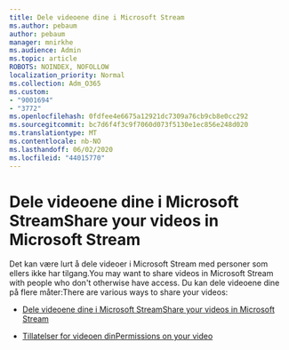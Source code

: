 ```yaml
---
title: Dele videoene dine i Microsoft Stream
ms.author: pebaum
author: pebaum
manager: mnirkhe
ms.audience: Admin
ms.topic: article
ROBOTS: NOINDEX, NOFOLLOW
localization_priority: Normal
ms.collection: Adm_O365
ms.custom:
- "9001694"
- "3772"
ms.openlocfilehash: 0fdfee4e6675a12921dc7309a76cb9cb8e0cc292
ms.sourcegitcommit: bc7d6f4f3c9f7060d073f5130e1ec856e248d020
ms.translationtype: MT
ms.contentlocale: nb-NO
ms.lasthandoff: 06/02/2020
ms.locfileid: "44015770"
---
```

# <a name="share-your-videos-in-microsoft-stream"></a><span data-ttu-id="cf9e2-102">Dele videoene dine i Microsoft Stream</span><span class="sxs-lookup"><span data-stu-id="cf9e2-102">Share your videos in Microsoft Stream</span></span>

<span data-ttu-id="cf9e2-103">Det kan være lurt å dele videoer i Microsoft Stream med personer som ellers ikke har tilgang.</span><span class="sxs-lookup"><span data-stu-id="cf9e2-103">You may want to share videos in Microsoft Stream with people who don't otherwise have access.</span></span> <span data-ttu-id="cf9e2-104">Du kan dele videoene dine på flere måter:</span><span class="sxs-lookup"><span data-stu-id="cf9e2-104">There are various ways to share your videos:</span></span>

- [<span data-ttu-id="cf9e2-105">Dele videoene dine i Microsoft Stream</span><span class="sxs-lookup"><span data-stu-id="cf9e2-105">Share your videos in Microsoft Stream</span></span>](https://docs.microsoft.com/stream/portal-share-video)

- [<span data-ttu-id="cf9e2-106">Tillatelser for videoen din</span><span class="sxs-lookup"><span data-stu-id="cf9e2-106">Permissions on your video</span></span>](https://docs.microsoft.com/stream/portal-share-video#permissions-on-your-video)
